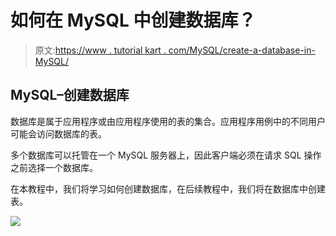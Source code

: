 # 如何在 MySQL 中创建数据库？

> 原文:[https://www . tutorial kart . com/MySQL/create-a-database-in-MySQL/](https://www.tutorialkart.com/mysql/create-a-database-in-mysql/)

## MySQL–创建数据库

数据库是属于应用程序或由应用程序使用的表的集合。应用程序用例中的不同用户可能会访问数据库的表。

多个数据库可以托管在一个 MySQL 服务器上，因此客户端必须在请求 SQL 操作之前选择一个数据库。

在本教程中，我们将学习如何创建数据库，在后续教程中，我们将在数据库中创建表。

[![](../Images/925da31b32d6bc3827932f6c8afb11bb.png)](https://www.tutorialkart.com/)